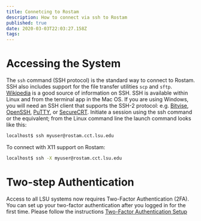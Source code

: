 ```yaml
---
title: Connetcing to Rostam
description: How to connect via ssh to Rostam
published: true
date: 2020-03-03T22:03:27.158Z
tags: 
---
```


# Accessing the System

The `ssh` command (SSH protocol) is the standard way to connect to Rostam. SSH also includes support for the file transfer utilities `scp` and `sftp`. [Wikipedia](https://en.wikipedia.org/wiki/Secure_Shell) is a good source of information on SSH. SSH is available within Linux and from the terminal app in the Mac OS. If you are using Windows, you will need an SSH client that supports the SSH-2 protocol: e.g. [Bitvise](http://www.bitvise.com/), [OpenSSH](http://www.openssh.com/), [PuTTY](http://www.putty.org/), or [SecureCRT](https://www.vandyke.com/products/securecrt/). Initiate a session using the ssh command or the equivalent; from the Linux command line the launch command looks like this:

```bash
localhost$ ssh myuser@rostam.cct.lsu.edu
```

To connect with X11 support on Rostam:
```bash
localhost$ ssh -X myuser@rostam.cct.lsu.edu
```

# Two-step Authentication
Access to all LSU systems now requires Two-Factor Authentication (2FA). You can set up your two-factor authentication after you logged in for the first time. Please follow the instructions [Two-Factor Authentication Setup](/ssh/otp)
